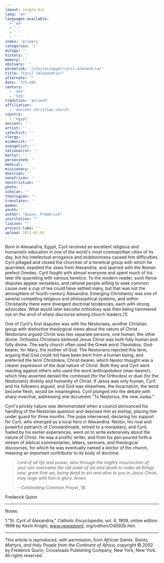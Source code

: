 ```yaml
---
layout: single-bio
lang: 'en'
languages-available:
  - 'en'
  - ' '
  - ' '
  - ' '
index: 'primary'
categories: 'c'
eulogy: ''
history: ''
memory: ''
obituary: ''
permalink: '/stories/egypt/cyril-alexandria/'
title: "Cyril (Alexandria)"
alternate: ""
date: '375-444'
century:
  - '4th'
  - '5th'
tradition: 'ancient'
affiliation:
  - 'ancient christian church'
country:
  - 'egypt'
ancient: ''
artist: ''
catechist: ''
clergy: ''
ecumenist: ''
evangelist: ''
nationalist: ''
martyr: ''
persecuted: ''
medical: ''
missionary: ''
musician: ''
nonafrican: ''
nonchristian: ''
photo: ''
scholar: ''
theologian: ''
translator: ''
women: ''
youth: ''
author: "Quinn, Frederick"
institution: ""
liaison: ""
project-luke: ''
upload: 2011-01-01
---
```




Born in Alexandria, Egypt, Cyril received an excellent religious and humanistic education in one of the world's most cosmopolitan cities of its day, but his intellectual arrogance and stubbornness caused him difficulties. Cyril pillaged and closed the churches of a heretical group with which he quarreled, expelled the Jews from Alexandria, and sparred with the Roman prefect Orestes. Cyril fought with almost everyone and spent much of his later life quarreling with various heretics. To the modern reader, such fierce disputes appear senseless, and rational people willing to seek common cause over a cup of tea could have settled many, but that was not the atmosphere of fourth-century Alexandria. Emerging Christianity was one of several competing religious and philosophical systems, and within Christianity there were divergent doctrinal tendencies, each with strong advocates. What would later become orthodoxy was then being hammered out on the anvil of sharp discourse among church leaders.[1]

One of Cyril's first disputes was with the Nestorians, another Christian group with distinctive theological views about the nature of Christ. Nestorians argued Christ was two separate persons, one human, the other divine. Orthodox Christians believed Jesus Christ was both fully human and fully divine. The early church often used the Greek word *Theotokos*, God-bearer, for Mary, the mother of God. The Nestorians rejected this term, arguing that God could not have been born from a human being, and preferred the term *Christokos*, Christ-bearer, which Nestor thought was a clearer expression of the dual nature of Christ. Both they and Cyril were reacting against others who used the word *anthropotokos* (man-bearer), which they asserted denied the combined (for the Orthodox) or dual (for the Nestorians) divinity and humanity of Christ. If Jesus was only human, Cyril and his followers argued, and God was elsewhere, the Incarnation, the word become flesh, would be meaningless. Cyril plunged into the debate with sharp invective, addressing one document "To Nestorius, the new Judas."

Cyril's prickly nature was demonstrated when a council denounced his handling of the Nestorian question and deposed him as bishop, placing him under guard for three months. The pope intervened, declaring his support for Cyril, who emerged as a local hero in Alexandria. Nestor, his rival and powerful patriarch of Constantinople, retired to a monastery, and Cyril, fueled by his earlier experiences, went on to write extensively about the nature of Christ. He was a prolific writer, and from his pen poured forth a stream of biblical commentaries, letters, sermons, and theological discourses, for which he was eventually named a doctor of the church, meaning an important contributor to its body of doctrine.

> *Lord of all life and power, who through the mighty resurrection of your son overcame the old order of sin and death to make all things new, grant that we, being dead to sin and alive to you in Jesus Christ, may reign with him in glory. Amen.*
> 
> --*Celebrating Common Prayer*, 18

Frederick Quinn

---

Notes:

1."St. Cyril of Alexandria," *Catholic Encyclopedia*, vol. 4, 1908, online edition 1999 by Kevin Knight, *www.newadvent, org/cathen/O4592b.htm.*

---

This article is reproduced, with permission, from *African Saints: Saints, Martyrs, and Holy People from the Continent of Africa*, copyright &copy; 2002 by Frederick Quinn, Crossroads Publishing Company, New York, New York.  All rights reserved.